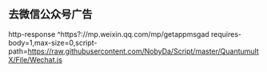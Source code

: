 ## 去微信公众号广告
http-response ^https?:\/\/mp\.weixin\.qq\.com\/mp\/getappmsgad requires-body=1,max-size=0,script-path=https://raw.githubusercontent.com/NobyDa/Script/master/QuantumultX/File/Wechat.js
